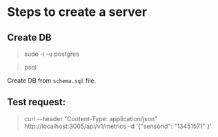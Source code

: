 
# Steps to create a server

## Create DB

> sudo -i -u postgres

> psql

Create DB from `schema.sql` file.

## Test request:

> curl --header "Content-Type: application/json" http://localhost:3005/api/v1/metrics -d '{"sensorid": "13451571" }'
